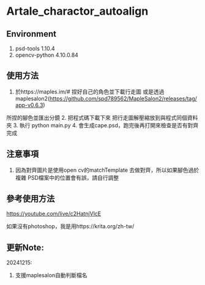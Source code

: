 # Artale_charactor_autoalign

## Environment
1. psd-tools          1.10.4
2. opencv-python      4.10.0.84

## 使用方法
1. 於https://maples.im/# 捏好自己的角色並下載行走圖 或是透過maplesalon2(https://github.com/spd789562/MapleSalon2/releases/tag/app-v0.6.3)

所捏的腳色並匯出分鏡
2. 把程式碼下載下來 把行走圖解壓縮放到與程式同個資料夾
3. 執行 python main.py
4. 會生成cape.psd，跑完後再打開來檢查是否有對齊完成


## 注意事項
1. 因為對齊圖片是使用open cv的matchTemplate 去做對齊，所以如果腳色過於複雜 PSD檔案中的位置會有誤，請自行調整

## 參考使用方法
https://youtube.com/live/c2HatnjVlcE

如果沒有photoshop，我是用https://krita.org/zh-tw/

## 更新Note:
20241215:
1. 支援maplesalon自動判斷檔名

